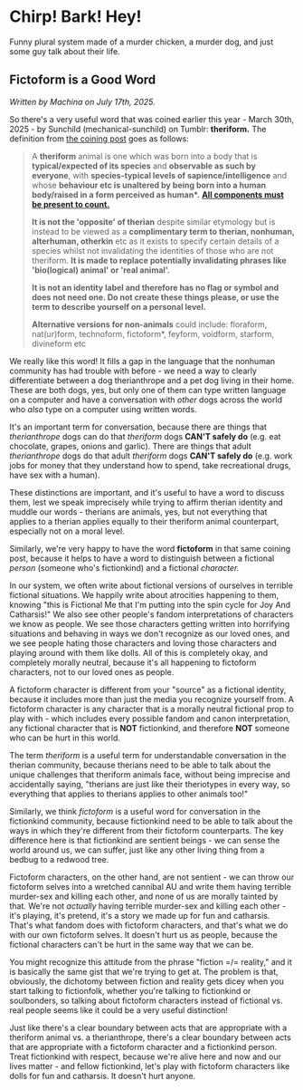 # Chirp! Bark! Hey!

Funny plural system made of a murder chicken, a murder dog, and just some guy talk about their life.

## Fictoform is a Good Word

*Written by Machina on July 17th, 2025.*

<p>So there's a very useful word that was coined earlier this year - March 30th, 2025 - by Sunchild (mechanical-sunchild) on Tumblr: <strong>theriform.</strong> The definition from <a href="https://www.tumblr.com/mechanical-sunchild/779473259116822528">the coining post</a> goes as follows:</p>

<blockquote>
<p>A <b>theriform</b> animal is one which was born into a body that is <b>typical/expected of its species</b> and <b>observable as such by everyone</b>, with <b>species-typical levels of sapience/intelligence</b> and whose <b>behaviour etc is unaltered by being born into a human body/raised in a form perceived as human*.</b> <a href="https://www.tumblr.com/mechanical-sunchild/782549573213241344"><b>All components must be present to count.</b></a></p>

<p><b>It is not the 'opposite' of therian</b> despite similar etymology but is instead to be viewed as a <b>complimentary term to therian, nonhuman, alterhuman, otherkin</b>  etc as it exists to specify certain details of a species whilst not  invalidating the identities of those who are not theriform. <b>It is made to replace potentially invalidating phrases like 'bio(logical) animal' or 'real animal'.</b></p>

<p><b>It  is not an identity label and therefore has no flag or symbol and does  not need one. Do not create these things please, or use the term to  describe yourself on a personal level.</b></p>

<p><b>Alternative versions for non-animals</b> could include: floraform, nat(ur)form, technoform, fictoform*, feyform, voidform, starform, divineform etc</p>
</blockquote>

<p>We really like this word! It fills a gap in the language that the nonhuman community has had trouble with before - we need a way to clearly differentiate between a dog therianthrope and a pet dog living in their home. These are both dogs, yes, but only one of them can type written language on a computer and have a conversation with <em>other</em> dogs across the world who <em>also</em> type on a computer using written words.</p>

<p>It's an important term for conversation, because there are things that <em>therianthrope</em> dogs can do that <em>theriform</em> dogs <strong>CAN'T safely do</strong> (e.g. eat chocolate, grapes, onions and garlic). There are things that adult <em>therianthrope</em> dogs do that adult <em>theriform</em> dogs <strong>CAN'T safely do</strong> (e.g. work jobs for money that they understand how to spend, take recreational drugs, have sex with a human).</p>

<p>These distinctions are important, and it's useful to have a word to discuss them, lest we speak imprecisely while trying to affirm therian identity and muddle our words - therians are animals, yes, but not everything that applies to a therian applies equally to their theriform animal counterpart, especially not on a moral level.</p>

<p>Similarly, we're very happy to have the word <strong>fictoform</strong> in that same coining post, because it helps to have a word to distinguish between a fictional <em>person</em> (someone who's fictionkind) and a fictional <em>character.</em>
</p>

<p>In our system, we often write about fictional versions of ourselves in terrible fictional situations. We happily write about atrocities happening to them, knowing "this is Fictional Me that I'm putting into the spin cycle for Joy And Catharsis!" We also see other people's fandom interpretations of characters we know as people. We see those characters getting written into horrifying situations and behaving in ways we don't recognize as our loved ones, and we see people hating those characters and loving those characters and playing around with them like dolls. All of this is completely okay, and completely morally neutral, because it's all happening to fictoform characters, not to our loved ones as people.</p>

<p>A fictoform character is different from your "source" as a fictional identity, because it includes more than just the media you recognize yourself from. A fictoform character is any character that is a morally neutral fictional prop to play with - which includes every possible fandom and canon interpretation, any fictional character that is <strong>NOT</strong> fictionkind, and therefore <strong>NOT</strong> someone who can be hurt in this world.</p>

<p>The term <em>theriform</em> is a useful term for understandable conversation in the therian community, because therians need to be able to talk about the unique challenges that theriform animals face, without being imprecise and accidentally saying, "therians are just like their theriotypes in every way, so everything that applies to therians applies to other animals too!"</p>

<p>Similarly, we think <em>fictoform</em> is a useful word for conversation in the fictionkind community, because fictionkind need to be able to talk about the ways in which they're different from their fictoform counterparts. The key difference here is that fictionkind are sentient beings - we can sense the world around us, we can suffer, just like any other living thing from a bedbug to a redwood tree.</p>

<p>Fictoform characters, on the other hand, are not sentient - we can throw our fictoform selves into a wretched cannibal AU and write them having terrible murder-sex and killing each other, and none of us are morally tainted by that. We're not <em>actually</em> having terrible murder-sex and killing each other - it's playing, it's pretend, it's a story we made up for fun and catharsis. That's what fandom does with fictoform characters, and that's what we do with our own fictoform selves. It doesn't hurt us as people, because the fictional characters can't be hurt in the same way that we can be.</p>

<p>You might recognize this attitude from the phrase "fiction =/= reality," and it is basically the same gist that we're trying to get at. The problem is that, obviously, the dichotomy between fiction and reality gets dicey when you start talking to fictionfolk, whether you're talking to fictionkind or soulbonders, so talking about fictoform characters instead of fictional vs. real people seems like it could be a very useful distinction!</p>

<p>Just like there's a clear boundary between acts that are appropriate with a theriform animal vs. a therianthrope, there's a clear boundary between acts that are appropriate with a fictoform character and a fictionkind person. Treat fictionkind with respect, because we're alive here and now and our lives matter - and fellow fictionkind, let's play with fictoform characters like dolls for fun and catharsis. It doesn't hurt anyone.</p>
